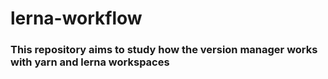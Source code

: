# lerna-workflow

### This repository aims to study how the version manager works with yarn and lerna workspaces
